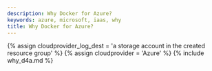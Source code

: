 ```yaml
---
description: Why Docker for Azure?
keywords: azure, microsoft, iaas, why
title: Why Docker for Azure?
---
```


{% assign cloudprovider_log_dest = 'a storage account in the created resource group' %}
{% assign cloudprovider = 'Azure' %}
{% include why_d4a.md %}
